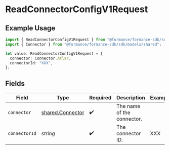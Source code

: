 # ReadConnectorConfigV1Request

## Example Usage

```typescript
import { ReadConnectorConfigV1Request } from "@formance/formance-sdk/sdk/models/operations";
import { Connector } from "@formance/formance-sdk/sdk/models/shared";

let value: ReadConnectorConfigV1Request = {
  connector: Connector.Atlar,
  connectorId: "XXX",
};
```

## Fields

| Field                                                       | Type                                                        | Required                                                    | Description                                                 | Example                                                     |
| ----------------------------------------------------------- | ----------------------------------------------------------- | ----------------------------------------------------------- | ----------------------------------------------------------- | ----------------------------------------------------------- |
| `connector`                                                 | [shared.Connector](../../../sdk/models/shared/connector.md) | :heavy_check_mark:                                          | The name of the connector.                                  |                                                             |
| `connectorId`                                               | *string*                                                    | :heavy_check_mark:                                          | The connector ID.                                           | XXX                                                         |